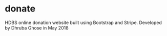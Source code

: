 # donate
HDBS online donation website built using Bootstrap and Stripe.
Developed by Dhruba Ghose in May 2018
